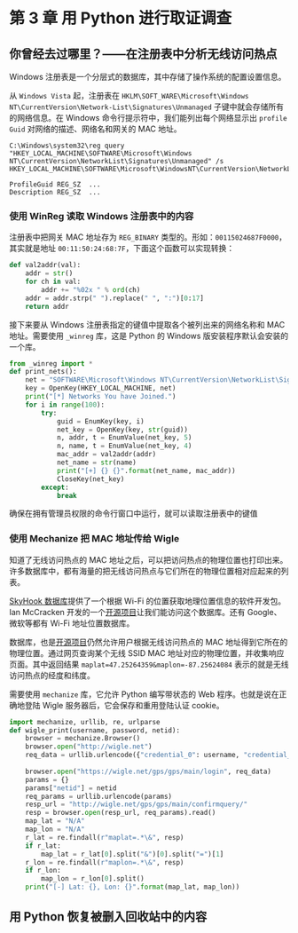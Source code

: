 # 第 3 章 用 Python 进行取证调查

## 你曾经去过哪里？——在注册表中分析无线访问热点

Windows 注册表是一个分层式的数据库，其中存储了操作系统的配置设置信息。

从 `Windows Vista` 起，注册表在 `HKLM\SOFT_WARE\Microsoft\Windows NT\CurrentVersion\Network-List\Signatures\Unmanaged` 子键中就会存储所有的网络信息。在 Windows 命令行提示符中，我们能列出每个网络显示出 `profile Guid` 对网络的描述、网络名和网关的 MAC 地址。

```shell
C:\Windows\system32\reg query "HKEY_LOCAL_MACHINE\SOFTWARE\Microsoft\Windows NT\CurrentVersion\NetworkList\Signatures\Unmanaged" /s HKEY_LOCAL_MACHINE\SOFTWARE\Microsoft\WindowsNT\CurrentVersion\NetworkList\Signatures\Unmanaged\010103000F0000F008000000F0000F04BCC2360E4B8F7DC8BDAFAB8AE....

ProfileGuid	REG_SZ	...
Description	REG_SZ	...
```

### 使用 WinReg 读取 Windows 注册表中的内容

注册表中把网关 MAC 地址存为 `REG_BINARY` 类型的。形如：`00115024687F0000`，其实就是地址 `00:11:50:24:68:7F`，下面这个函数可以实现转换：

```python
def val2addr(val):
    addr = str()
    for ch in val:
        addr += "%02x " % ord(ch)
    addr = addr.strp(" ").replace(" ", ":")[0:17]
    return addr
```

接下来要从 Windows 注册表指定的键值中提取各个被列出来的网络名称和 MAC 地址。需要使用 `_winreg` 库，这是 Python 的 Windows 版安装程序默认会安装的一个库。

```python
from _winreg import *
def print_nets():
    net = "SOFTWARE\Microsoft\Windows NT\CurrentVersion\NetworkList\Signatures\Unmanaged"
    key = OpenKey(HKEY_LOCAL_MACHINE, net)
    print("[*] Networks You have Joined.")
    for i in range(100):
        try:
            guid = EnumKey(key, i)
            net_key = OpenKey(key, str(guid))
            n, addr, t = EnumValue(net_key, 5)
            n, name, t = EnumValue(net_key, 4)
            mac_addr = val2addr(addr)
            net_name = str(name)
            print("[+] {} {}".format(net_name, mac_addr))
            CloseKey(net_key)
        except:
            break
```

确保在拥有管理员权限的命令行窗口中运行，就可以读取注册表中的键值

### 使用 Mechanize 把 MAC 地址传给 Wigle

知道了无线访问热点的 MAC 地址之后，可以把访问热点的物理位置也打印出来。许多数据库中，都有海量的把无线访问热点与它们所在的物理位置相对应起来的列表。

[SkyHook 数据库](http://www.skyhookwireless.com)提供了一个根据 Wi-Fi 的位置获取地理位置信息的软件开发包。Ian McCracken 开发的一个[开源项目](http://code.google.com/p/maclocate/)让我们能访问这个数据库。还有 Google、微软等都有 Wi-Fi 地址位置数据库。

数据库，也是[开源项目](wigle.net)仍然允许用户根据无线访问热点的 MAC 地址得到它所在的物理位置。通过网页查询某个无线 SSID MAC 地址对应的物理位置，并收集响应页面。其中返回结果 `maplat=47.25264359&maplon=-87.25624084` 表示的就是无线访问热点的经度和纬度。

需要使用 `mechanize` 库，它允许 Python 编写带状态的 Web 程序。也就是说在正确地登陆 Wigle 服务器后，它会保存和重用登陆认证 cookie。

```python
import mechanize, urllib, re, urlparse
def wigle_print(username, password, netid):
    browser = mechanize.Browser()
    browser.open("http://wigle.net")
    req_data = urllib.urlencode({"credential_0": username, "credential_1": password})
    
    browser.open("https://wigle.net/gps/gps/main/login", req_data)
    params = {}
    params["netid"] = netid
    req_params = urllib.urlencode(params)
    resp_url = "http://wigle.net/gps/gps/main/confirmquery/"
    resp = browser.open(resp_url, req_params).read()
    map_lat = "N/A"
    map_lon = "N/A"
    r_lat = re.findall(r"maplat=.*\&", resp)
    if r_lat:
        map_lat = r_lat[0].split("&")[0].split("=")[1]
    r_lon = re.findall(r"maplon=.*\&", resp)
    if r_lon:
        map_lon = r_lon[0].split()
    print("[-] Lat: {}, Lon: {}".format(map_lat, map_lon))
```

## 用 Python 恢复被删入回收站中的内容


